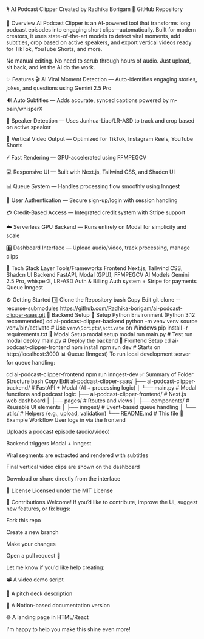 🎙️ AI Podcast Clipper
Created by Radhika Borigam
🔗 GitHub Repository

🚀 Overview
AI Podcast Clipper is an AI-powered tool that transforms long podcast episodes into engaging short clips—automatically. Built for modern creators, it uses state-of-the-art models to detect viral moments, add subtitles, crop based on active speakers, and export vertical videos ready for TikTok, YouTube Shorts, and more.

No manual editing. No need to scrub through hours of audio. Just upload, sit back, and let the AI do the work.

✨ Features
🎬 AI Viral Moment Detection — Auto-identifies engaging stories, jokes, and questions using Gemini 2.5 Pro

🔊 Auto Subtitles — Adds accurate, synced captions powered by m-bain/whisperX

🧠 Speaker Detection — Uses Junhua-Liao/LR-ASD to track and crop based on active speaker

📱 Vertical Video Output — Optimized for TikTok, Instagram Reels, YouTube Shorts

⚡ Fast Rendering — GPU-accelerated using FFMPEGCV

💻 Responsive UI — Built with Next.js, Tailwind CSS, and Shadcn UI

📊 Queue System — Handles processing flow smoothly using Inngest

👤 User Authentication — Secure sign-up/login with session handling

💳 Credit-Based Access — Integrated credit system with Stripe support

☁️ Serverless GPU Backend — Runs entirely on Modal for simplicity and scale

🎛️ Dashboard Interface — Upload audio/video, track processing, manage clips

🧠 Tech Stack
Layer	Tools/Frameworks
Frontend	Next.js, Tailwind CSS, Shadcn UI
Backend	FastAPI, Modal (GPU), FFMPEGCV
AI Models	Gemini 2.5 Pro, whisperX, LR-ASD
Auth & Billing	Auth system + Stripe for payments
Queue	Inngest

⚙️ Getting Started
1️⃣ Clone the Repository
bash
Copy
Edit
git clone --recurse-submodules https://github.com/Radhika-borigam/ai-podcast-clipper-saas.git
🧩 Backend Setup
🔧 Setup Python Environment (Python 3.12 recommended)
cd ai-podcast-clipper-backend
python -m venv venv
source venv/bin/activate  # Use `venv\Scripts\activate` on Windows
pip install -r requirements.txt
🚀 Modal Setup
modal setup
modal run main.py         # Test run
modal deploy main.py      # Deploy the backend
🎨 Frontend Setup
cd ai-podcast-clipper-frontend
npm install
npm run dev               # Starts on http://localhost:3000
📊 Queue (Inngest)
To run local development server for queue handling:


cd ai-podcast-clipper-frontend
npm run inngest-dev
✅ Summary of Folder Structure
bash
Copy
Edit
ai-podcast-clipper-saas/
├── ai-podcast-clipper-backend/     # FastAPI + Modal (AI + processing logic)
│   └── main.py                     # Modal functions and podcast logic
├── ai-podcast-clipper-frontend/    # Next.js web dashboard
│   ├── pages/                      # Routes and views
│   ├── components/                 # Reusable UI elements
│   ├── inngest/                    # Event-based queue handling
│   └── utils/                      # Helpers (e.g., upload, validation)
└── README.md                       # This file
🧪 Example Workflow
User logs in via the frontend

Uploads a podcast episode (audio/video)

Backend triggers Modal + Inngest

Viral segments are extracted and rendered with subtitles

Final vertical video clips are shown on the dashboard

Download or share directly from the interface

📜 License
Licensed under the MIT License

🙌 Contributions Welcome!
If you’d like to contribute, improve the UI, suggest new features, or fix bugs:

Fork this repo

Create a new branch

Make your changes

Open a pull request 🚀

Let me know if you'd like help creating:

📽️ A video demo script

🧾 A pitch deck description

📄 A Notion-based documentation version

🌐 A landing page in HTML/React

I'm happy to help you make this shine even more!
